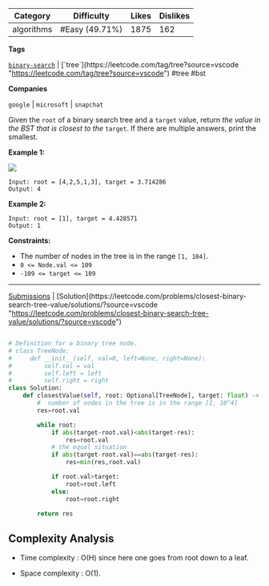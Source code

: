 
| Category   | Difficulty     | Likes | Dislikes |
| ---------- | -------------- | ----- | -------- |
| algorithms | #Easy (49.71%) | 1875  | 162      |

**Tags**

[`binary-search`](https://leetcode.com/tag/binary-search?source=vscode "https://leetcode.com/tag/binary-search?source=vscode") | [`tree`](https://leetcode.com/tag/tree?source=vscode "https://leetcode.com/tag/tree?source=vscode") #tree #bst

**Companies**

`google` | `microsoft` | `snapchat`

Given the `root` of a binary search tree and a `target` value, return _the value in the BST that is closest to the_ `target`. If there are multiple answers, print the smallest.

**Example 1:**

![](https://assets.leetcode.com/uploads/2021/03/12/closest1-1-tree.jpg)

```
Input: root = [4,2,5,1,3], target = 3.714286
Output: 4
```

**Example 2:**

```
Input: root = [1], target = 4.428571
Output: 1
```

**Constraints:**

- The number of nodes in the tree is in the range `[1, 104]`.
- `0 <= Node.val <= 109`
- `-109 <= target <= 109`

---

[Submissions](https://leetcode.com/problems/closest-binary-search-tree-value/submissions/?source=vscode "https://leetcode.com/problems/closest-binary-search-tree-value/submissions/?source=vscode") | [Solution](https://leetcode.com/problems/closest-binary-search-tree-value/solutions/?source=vscode "https://leetcode.com/problems/closest-binary-search-tree-value/solutions/?source=vscode")

```python

# Definition for a binary tree node.
# class TreeNode:
#     def __init__(self, val=0, left=None, right=None):
#         self.val = val
#         self.left = left
#         self.right = right
class Solution:
    def closestValue(self, root: Optional[TreeNode], target: float) -> int:
        #  number of nodes in the tree is in the range [1, 10^4]
        res=root.val

        while root:
            if abs(target-root.val)<abs(target-res):
                res=root.val
            # the equal situation
            if abs(target-root.val)==abs(target-res):
                res=min(res,root.val)

            if root.val>target:
                root=root.left
            else:
                root=root.right

        return res
```

## **Complexity Analysis**

- Time complexity : O(H) since here one goes from root down to a leaf.
    
- Space complexity : O(1).